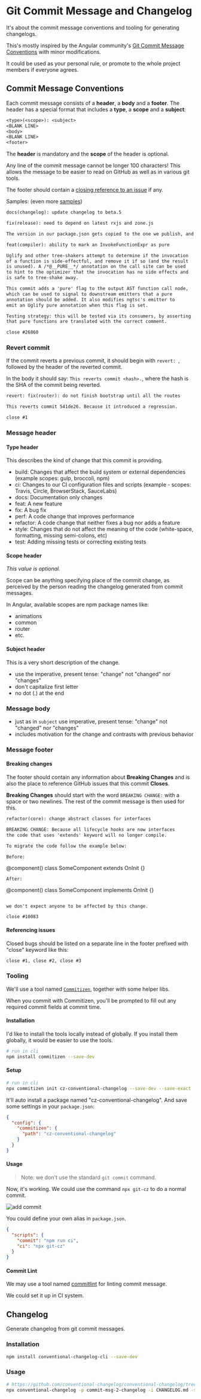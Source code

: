 # Git Commit Message and Changelog

It's about the commit message conventions and tooling for generating changelogs.

This's mostly inspired by the Angular community's
[Git Commit Message Conventions](https://docs.google.com/document/d/1QrDFcIiPjSLDn3EL15IJygNPiHORgU1_OOAqWjiDU5Y/edit?usp=sharing) with minor modifications.

It could be used as your personal rule,
or promote to the whole project members if everyone agrees.

## Commit Message Conventions

Each commit message consists of a **header**, a **body** and a **footer**.
The header has a special format that includes a **type**, a **scope** and a **subject**:

```txt
<type>(<scope>): <subject>
<BLANK LINE>
<body>
<BLANK LINE>
<footer>
```

The **header** is mandatory and the **scope** of the header is optional.

Any line of the commit message cannot be longer 100 characters!
This allows the message to be easier to read on GitHub as well as in various git tools.

The footer should contain a [closing reference to an issue](https://help.github.com/articles/closing-issues-via-commit-messages/) if any.

Samples: (even more [samples](https://github.com/angular/angular/commits/master))

```txt
docs(changelog): update changelog to beta.5
```

```txt
fix(release): need to depend on latest rxjs and zone.js

The version in our package.json gets copied to the one we publish, and users need the latest of these.
```

```txt
feat(compiler): ability to mark an InvokeFunctionExpr as pure

Uglify and other tree-shakers attempt to determine if the invocation
of a function is side-effectful, and remove it if so (and the result
is unused). A /*@__PURE__*/ annotation on the call site can be used
to hint to the optimizer that the invocation has no side effects and
is safe to tree-shake away.

This commit adds a 'pure' flag to the output AST function call node,
which can be used to signal to downstream emitters that a pure
annotation should be added. It also modifies ngtsc's emitter to
emit an Uglify pure annotation when this flag is set.

Testing strategy: this will be tested via its consumers, by asserting
that pure functions are translated with the correct comment.

close #26860
```

### Revert commit

If the commit reverts a previous commit, it should begin with `revert: `,
followed by the header of the reverted commit.

In the body it should say: `This reverts commit <hash>.`,
where the hash is the SHA of the commit being reverted.

```txt
revert: fix(router): do not finish bootstrap until all the routes

This reverts commit 541de26. Because it introduced a regression.

close #1
```

### Message header

#### Type header

This describes the kind of change that this commit is providing.

- build: Changes that affect the build system or external dependencies (example scopes: gulp, broccoli, npm)
- ci: Changes to our CI configuration files and scripts (example - scopes: Travis, Circle, BrowserStack, SauceLabs)
- docs: Documentation only changes
- feat: A new feature
- fix: A bug fix
- perf: A code change that improves performance
- refactor: A code change that neither fixes a bug nor adds a feature
- style: Changes that do not affect the meaning of the code (white-space, formatting, missing semi-colons, etc)
- test: Adding missing tests or correcting existing tests

#### Scope header

*This value is optional.*

Scope can be anything specifying place of the commit change,
as perceived by the person reading the changelog generated from commit messages.

In Angular, available scopes are npm package names like:

- animations
- common
- router
- etc.

#### Subject header

This is a very short description of the change.

- use the imperative, present tense: "change" not "changed" nor "changes"
- don't capitalize first letter
- no dot (.) at the end

### Message body

- just as in `subject` use imperative, present tense: "change" not "changed" nor "changes"
- includes motivation for the change and contrasts with previous behavior

### Message footer

#### Breaking changes

The footer should contain any information about **Breaking Changes** and is also the place to
reference GitHub issues that this commit **Closes**.

**Breaking Changes** should start with the word `BREAKING CHANGE:` with a space or two newlines. The rest of the commit message is then used for this.

```txt
refactor(core): change abstract classes for interfaces

BREAKING CHANGE: Because all lifecycle hooks are now interfaces
the code that uses 'extends' keyword will no longer compile.

To migrate the code follow the example below:

Before:
```
@component()
class SomeComponent extends OnInit {}
```
After:
```
@component()
class SomeComponent implements OnInit {}
```

we don't expect anyone to be affected by this change.

close #10083
```

#### Referencing issues

Closed bugs should be listed on a separate line in the footer prefixed with "close" keyword like this:

```txt
close #1, close #2, close #3
```

### Tooling

We'll use a tool named [`Commitizen`](http://commitizen.github.io/cz-cli/),
together with some helper libs.

When you commit with Commitizen,
you'll be prompted to fill out any required commit fields at commit time.

#### Installation

I'd like to install the tools locally instead of globally.
If you install them globally, it would be easier to use the tools.

```sh
# run in cli
npm install commitizen --save-dev
```

#### Setup

```sh
# run in cli
npx commitizen init cz-conventional-changelog --save-dev --save-exact
```

It'll auto install a package named "cz-conventional-changelog".
And save some settings in your `package.json`:

```json
{
  "config": {
    "commitizen": {
      "path": "cz-conventional-changelog"
    }
  }
}
```

#### Usage

> Note: we don't use the standard `git commit` command.

Now, it's working.
We could use the command `npx git-cz` to do a normal commit.

![add commit](./img/add-commit.png)

You could define your own alias in `package.json`.

```json
{
  "scripts": {
    "commit": "npm run ci",
    "ci": "npx git-cz"
  }
}
```

#### Commit Lint

We may use a tool named [commitlint](https://github.com/marionebl/commitlint)
for linting commit message.

We could set it up in CI system.

## Changelog

Generate changelog from git commit messages.

### Installation

```sh
npm install conventional-changelog-cli --save-dev
```

### Usage

```sh
# https://github.com/conventional-changelog/conventional-changelog/tree/master/packages/conventional-changelog-cli
npx conventional-changelog -p commit-msg-2-changelog -i CHANGELOG.md -s
```
